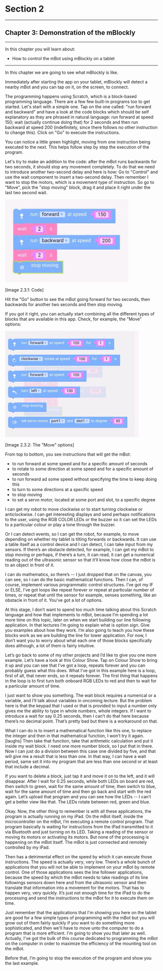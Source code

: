 # Section 2

---

## Chapter 3: Demonstration of the mBlockly

---

In this chapter you will learn about:

* How to control the mBot using mBlockly on a tablet

---

In this chapter we are going to see what mBlockly is like.

Immediately after starting the app on your tablet, mBlockly will detect a nearby mBot and you can tap on it, on the screen, to connect.

The programming happens using Scratch, which is a block-based programming language. There are a few few built-in programs too to get started. Let's start with a simple one. Tap on the one called: "run forward and backward" and have a look at the code blocks which should be self explanatory as they are phrased in natural language:  run forward at speed 150; wait \(actually continue doing that\) for 2 seconds and then run backward at speed 200 \(indefinitely, since there follows no other instruction to change this\). Click on "Go" to execute the instructions.

You can notice a little green highlight, moving from one instruction being executed to the next. This helps follow step by step the execution of the program.

Let's try to make an addition to the code: after the mBot runs backwards for two seconds, it should stop any movement completely. To do that we need to introduce another two-second delay and here is how: Go to "Control" and use the wait component to insert a two-second delay. Then remember I want to stop the motors, which is a movement type of instruction. So go to "Move", pick the "stop moving" block, drag it and place it right under the last two second wait.

![](/assets/Img.2.3.1.jpg)

\[Image 2.3.1: Code\]

Hit the "Go" button to see the mBot going forward for two seconds, then backwards for another two seconds and then  stop moving.

If you got it right, you can actually start combining all the different types of blocks that are available in this app. Check, for example, the "Move" options:

![](/assets/Img.2.3.2.jpg)

\[Image 2.3.2: The "Move" options\]

From top to bottom, you see instructions that will get the mBot:

* to run forward at some speed and for a specific amount of seconds
* to rotate to some direction at some speed and for a specific amount of seconds
* to run forward ad some speed without specifying the time to keep doing this
* to turn to some directions at a specific speed
* to stop moving
* to set a servo motor, located at some port and slot, to a specific degree



 I can get my robot to move clockwise or to start turning clockwise or anticlockwise. I can get interesting displays and send perhaps notifications to the user, using the RGB COLOR LEDs or the buzzer so it can set the LEDs to a particular colour or play a tone through the buzzer.

Or I can detect events, so I can get the robot, for example, to move depending on whether my tablet is tilting forwards or backwards. It can use a table itself as a control device and I can detect, I can take input from my sensors. If there’s an obstacle detected, for example, I can get my mBot to stop moving or perhaps, if there’s a turn, it can read, it can get a numerical reading out of the ultrasonic sensor so that it’ll know how close the mBot is to an object in front of it.

I can do mathematics, so there’s -- I just dropped that on the canvas, you can see, so I can do the basic mathematical functions. Then I can, of course, implement various programmatic control structures. I’ve got my IF or ELSE, I’ve got loops like repeat forever or repeat at particular number of times, or repeat that until the sensor for example, senses something, like an obstacle in front of it. You’ve got a lot of options.

At this stage, I don’t want to spend too much time talking about this Scratch language and how that implements to mBot, because I’m spending a lot more time on this topic, later on when we start building our line following application. In that lectures I’m going to explain what is option sign. Give you examples about how they work. I’m also going to teach you how these blocks work as we are building the line for lower application. For now, I don’t want you to worry about what each one of those blocks specifically does although, a lot of them is fairly intuitive.

Let’s go back to some of my other projects and I’d like to give you one more example. Let’s have a look at this Colour Show. Tap on Colour Show to bring it up and you can see that I’ve got a loop, repeats forever and you can probably guess what this does. What I’ve got in this example here is a loop, first of all, that never ends, so it repeats forever. The first thing that happens in the loop is to first turn both onboard RGB LEDs to red and then to wait for a particular amount of time.

I just want to show you something. The wait block requires a numerical or a variable, and I’ll talk about variables in oncoming lecture. But the problem here is that the keypad that I used or that is provided to input a number only gives me the ability to type in whole numbers, whole integers. If I want to introduce a wait for say 0.25 seconds, then I can’t do that here because there’s no decimal point. That’s pretty bad but there is a workaround on that.

What I can do is to insert a mathematical function like this one, to replace the integer and then in that mathematical function, I won’t try it again. \[laughs\] Then take that function, take that arithmetic calculation and put it inside my wait block. I need one more number block, so I put that in there. Now I can just do a division between this case one divided by five, and that will give me a result that is less than one. In that way, I can have a wait period, same set it into my program that are less than one second or at least that include a decimal.

If you want to delete a block, just tap it and move it on to the left, and it will disappear. After I wait for 0.25 seconds, while both LEDs on board are red, then switch to green, wait for the same amount of time, then switch to blue, wait for the same amount of time and then go back and start with the red again. Let’s upload that program and you can see how the LEDs -- I can’t get a better view like that. The LEDs rotate between red, green and blue.

Okay. Now, the other thing to remember is with all these applications, the program is actually running on my iPad. On the mBot itself, inside the microcontroller on the mBot, I’m executing a remote control program. That program basically is waiting for instructions from the iPad transmitted to it via Bluetooth and just turning on its LED. Taking a reading of the sensor or moving its motors or activating its motors. But none of the processing is happening on the mBot itself. The mBot is just connected and remotely controlled by my iPad.

Then has a detrimental effect on the speed by which it can execute those instructions. The speed is actually very, very low. There’s a whole bunch of applications that you will not be able to implement on your mBot by remote control. One of those applications sees the line follower applications, because the speed by which the mBot needs to take readings of its line followings sensors down here and from the ultrasonic sensor and then translate that information into a movement for the motors. That has to happen very, very quickly. It’s just not enough time for the iPad to do the processing and send the instructions to the mBot for it to execute them on time.

Just remember that the applications that I'm showing you here on the tablet are good for a few simple types of programming with the mBot but you will grow out of them fairly quickly if you want to do something more sophisticated, and then we'll have to move unto the computer to do a program that is more efficient. I'm going to show you that later as well. Actually, I've got the bulk of this course dedicated to programming the mBot on the computer in order to maximize the efficiency of the mounting tool on the mBot.

Before that, I’m going to stop the execution of the program and show you the last example.

